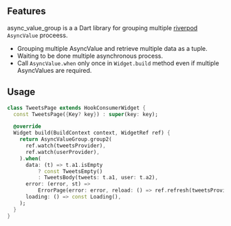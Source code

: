 ## Features
async_value_group is a a Dart library for grouping multiple [riverpod](https://github.com/rrousselGit/riverpod) `AsyncValue` proceess.
- Grouping multiple AsyncValue and retrieve multiple data as a tuple.
- Waiting to be done multiple asynchronous process.
- Call `AsyncValue.when` only once in `Widget.build` method even if multiple AsyncValues are required.

## Usage
```dart
class TweetsPage extends HookConsumerWidget {
  const TweetsPage({Key? key}) : super(key: key);

  @override
  Widget build(BuildContext context, WidgetRef ref) {
    return AsyncValueGroup.group2(
      ref.watch(tweetsProvider),
      ref.watch(userProvider),
    ).when(
      data: (t) => t.a1.isEmpty
          ? const TweetsEmpty()
          : TweetsBody(tweets: t.a1, user: t.a2),
      error: (error, st) =>
          ErrorPage(error: error, reload: () => ref.refresh(tweetsProvider)),
      loading: () => const Loading(),
    );
  }
}
```
